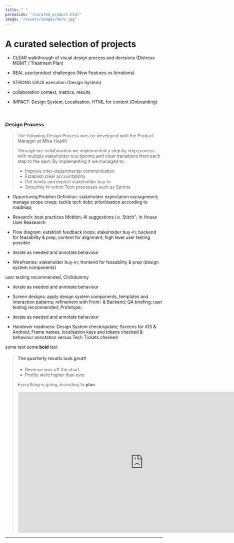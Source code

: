 ```yaml
---
title: " "
permalink: "/curated_product.html"
image: "/assets/images/hero.jpg"
---
```


# A curated selection of projects

* CLEAR walkthrough of visual design process and decisions (Distress MGMT / Treatment Plan)

* REAL user/product challenges (New Features vs Iterations)

* STRONG UI/UX execution (Design System)

* collaboration context, metrics, results

* IMPACT: Design System, Localisation, HTML for content (Onboarding)

<br>

### Design Process

> The following Design Process was co-developed with the Product Manager at Mika Health. 
>
>Through our collaboration we implemented a step by step process with multiple stakeholder touchpoints and clear transitions from each step to the next. By implementing it we managed to:
> * Improve inter-departmental communication
> * Establish clear accountability
> * Get timely and explicit stakeholder buy-in
> * Smoothly fit within Tech processes such as Sprints




* Opportunity/Problem Definition: stakeholder expectation management; manage scope creep; tackle tech debt; prioritisation according to roadmap;

* Research: best practices Mobbin; AI suggestions i.e. Stitch"; In House User Reasearch

* Flow diagram: establish feedback loops; stakeholder buy-in; backend for feasability & prep; content for alignment; high level user testing possible

* iterate as needed and annotate behaviour

* Wireframes: stakeholder buy-in; frontend for feasability & prep (design system components)

user testing recommended, Clickdummy

* iterate as needed and annotate behaviour

* Screen designs: apply design system components, templates and interaction patterns; refinement with Front- & Backend; QA briefing; user testing recommended; Prototype;

* iterate as needed and annotate behaviour

* Handover readiness: Design System check/update; Screens for iOS & Android; Frame names, localisation keys and tokens checked & behaviour annotation versus Tech Tickets checked


some text some **bold** text

> #### The quarterly results look great!
>
> - Revenue was off the chart.
> - Profits were higher than ever.
>
>  *Everything* is going according to **plan**.
> <br>
> <iframe style="border: 1px solid white;" width="800" height="450" src="https://embed.figma.com/design/1SwD7u5Mi3GX01KsSlSvRF/____Curated?node-id=10-6593&embed-host=share" allowfullscreen></iframe>

---